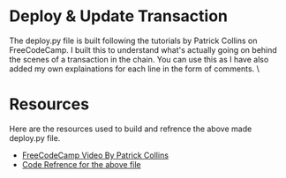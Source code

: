 # Deploy & Update Transaction
The deploy.py file is built following the tutorials by Patrick Collins on FreeCodeCamp. I built this to understand what's actually going on behind the scenes of a transaction in the chain. 
You can use this as I have also added my own explainations for each line in the form of comments.
\
# Resources
Here are the resources used to build and refrence the above made deploy.py file.
- [FreeCodeCamp Video By Patrick Collins](https://www.youtube.com/watch?v=M576WGiDBdQ&t=20988s&ab_channel=freeCodeCamp.org)
- [Code Refrence for the above file](https://github.com/PatrickAlphaC/web3_py_simple_storage/blob/main/deploy.py)